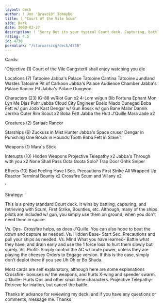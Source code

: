 ```yaml
---
layout: deck
author: ! Jon "Bravo10" Tomayko
title: ! "Court of the Vile Scum"
side: Dark
date: 2000-03-27
description: ! "Sorry But its your typical Court deck. Capturing, battle, and draining is the decks focus."
rating: 4.5
id: 4730
permalink: "/starwarsccg/deck/4730"
---
```

Cards: 

'Objective (1)
Court of the Vile Gangster/I shall enjoy watching you die

Locations (7)
Tatooine Jabba's Palace
Tatooine Cantina
Tatooine Jundland Wastes
Tatooine Pit of Carkoon
Jabba's Palace Audience Chamber
Jabba's Palace Rancor Pit
Jabba's Palace Dungeon

Characters (23)
IG-88 w/Riot Gun x2
4-Lom w/gun
Bib Fortuna
Ephant Mon
Lyn Me
Djas Puhr
Jabba
Cloud City Engineer
Boelo
Niado Dunegad
Boba Fett w/ gun
Jodo Kast
Dengar w/ Gun
Bossk w/ gun
Bane Malar
Dannik Jerriko
Outer Rim Scout x2
Boba Fett
Jabba the Hutt
J'Quille
Mara Jade x2

Creatures (2)
Sarlaac
Rancor

Starships (6)
Zuckuss in Mist Hunter
Jabba's Space cruser
Dengar in Punishing One
Bossk in Hounds Tooth
Boba Fett in Slave 1

Weapons (1)
Mara's Stick

Interupts (10)
Hidden Weapons
Projective Telepathy x2
Jabba's Through with you x2
None Shall Pass
Oota Goota Solo?
Trap Door
Ghhk
Sniper

Effects (10)
Bad Feeling Have I
Sec. Precautions
First Strike
All Wrapped Up
Reactor Terminal
Bounty x2
Crossfire
Scum and Villany x2

'

Strategy: '

This is a pretty standard Court deck. It wins by battling, capturing, and retrieving with Scum, First Strike, Bounties, etc. Although, many of the ships pilots are included w/ gun, you simply use them on ground, when you don't need them in space.

Vs. Ops- Crossfire helps, as does J'Quille. You can also hope to beat the down and capture as needed.
Vs. Hidden Base- Start Sec. Precautions and pull your ships as needed.
Vs. Mind What you have learned- Battle what they have, and drain early and use the 1 force loss to hurt them slowly but surely.
Vs. Profit- Simply control the AC w/ brute power, unless they are playing the cheesey Orders to Engage version. If this is the case, simply don't deplot there if you see Uh Oh or Bo Shuda.

Most cards are self explanatory, although here are some explanations
Crossfire- bonuses w/ the weapons, and hurts X-wing and speeder swarm.
J'Quille- Hurts Ops and other small time characters.
Projective Telepathy- Retrieve for iniation, but cancel the battle.

Thanks in advance for reviewing my deck, and if you have any questions or comments, message me. Thanks '
